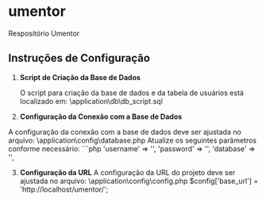 # umentor
Respositório Umentor

## Instruções de Configuração

1. **Script de Criação da Base de Dados**

   O script para criação da base de dados e da tabela de usuários está localizado em: \application\db\db_script.sql

2. **Configuração da Conexão com a Base de Dados**

A configuração da conexão com a base de dados deve ser ajustada no arquivo: \application\config\database.php
    Atualize os seguintes parâmetros conforme necessário:
    ```php
    'username' => '',
    'password' => '',
    'database' => '',

3. **Configuração da URL**
A configuração da URL do projeto deve ser ajustada no arquivo: \application\config\config.php
    $config['base_url'] = 'http://localhost/umentor/';